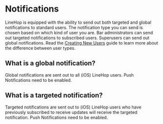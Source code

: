 # Notifications
LineHop is equipped with the ability to send out both targeted and global notifications to standard users. The notification type you can send is chosen based on which kind of user you are. Bar administrators can send out targeted notifications to subscribed users. Superusers can send out global notifications. Read the [Creating New Users](https://github.com/linehop/guides/blob/master/Guides/creating-new-users.md) guide to learn more about the difference between user types. 

## What is a global notification?
Global notifications are sent out to all (iOS) LineHop users. Push Notifications need to be enabled.

## What is a targeted notification?
Targeted notifications are sent out to (iOS) LineHop users who have previously subscribed to receive updates will receive the targeted notification. Push Notifications need to be enabled.
